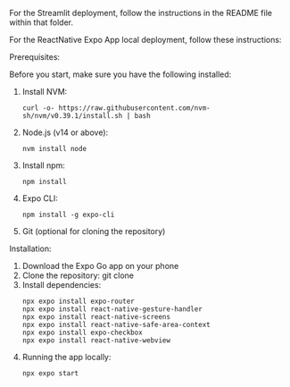 For the Streamlit deployment, follow the instructions in the README file within that folder.

For the ReactNative Expo App local deployment, follow these instructions:

Prerequisites:

Before you start, make sure you have the following installed:
1. Install NVM:
   ```
   curl -o- https://raw.githubusercontent.com/nvm-sh/nvm/v0.39.1/install.sh | bash
   ```
2. Node.js (v14 or above):
   ```
   nvm install node
   ```
3. Install npm:
   ```
   npm install
   ```
4. Expo CLI:
   ```
   npm install -g expo-cli
   ```
5. Git (optional for cloning the repository)

Installation:
1. Download the Expo Go app on your phone
2. Clone the repository: git clone <repository-url>
3. Install dependencies:
   ```
   npx expo install expo-router
   npx expo install react-native-gesture-handler
   npx expo install react-native-screens
   npx expo install react-native-safe-area-context
   npx expo install expo-checkbox
   npx expo install react-native-webview
   ```
4. Running the app locally:
   ```
   npx expo start
   ```

   
   
